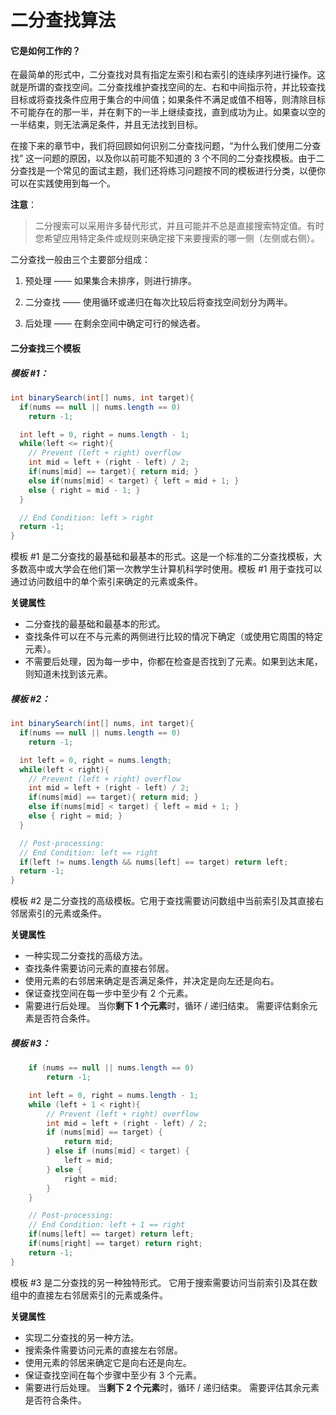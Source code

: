 二分查找算法
=====

#### 它是如何工作的？

在最简单的形式中，二分查找对具有指定左索引和右索引的连续序列进行操作。这就是所谓的查找空间。二分查找维护查找空间的左、右和中间指示符，并比较查找目标或将查找条件应用于集合的中间值；如果条件不满足或值不相等，则清除目标不可能存在的那一半，并在剩下的一半上继续查找，直到成功为止。如果查以空的一半结束，则无法满足条件，并且无法找到目标。

在接下来的章节中，我们将回顾如何识别二分查找问题，“为什么我们使用二分查找” 这一问题的原因，以及你以前可能不知道的 3 个不同的二分查找模板。由于二分查找是一个常见的面试主题，我们还将练习问题按不同的模板进行分类，以便你可以在实践使用到每一个。

**注意**：
>二分搜索可以采用许多替代形式，并且可能并不总是直接搜索特定值。有时您希望应用特定条件或规则来确定接下来要搜索的哪一侧（左侧或右侧）。

二分查找一般由三个主要部分组成：

1. 预处理 —— 如果集合未排序，则进行排序。

2. 二分查找 —— 使用循环或递归在每次比较后将查找空间划分为两半。

3. 后处理 —— 在剩余空间中确定可行的候选者。

#### 二分查找三个模板

##### 模板 #1：
```java
int binarySearch(int[] nums, int target){
  if(nums == null || nums.length == 0)
    return -1;

  int left = 0, right = nums.length - 1;
  while(left <= right){
    // Prevent (left + right) overflow
    int mid = left + (right - left) / 2;
    if(nums[mid] == target){ return mid; }
    else if(nums[mid] < target) { left = mid + 1; }
    else { right = mid - 1; }
  }

  // End Condition: left > right
  return -1;
}
```

模板 #1 是二分查找的最基础和最基本的形式。这是一个标准的二分查找模板，大多数高中或大学会在他们第一次教学生计算机科学时使用。模板 #1 用于查找可以通过访问数组中的单个索引来确定的元素或条件。

**关键属性**

* 二分查找的最基础和最基本的形式。
* 查找条件可以在不与元素的两侧进行比较的情况下确定（或使用它周围的特定元素）。
* 不需要后处理，因为每一步中，你都在检查是否找到了元素。如果到达末尾，则知道未找到该元素。




##### 模板 #2：
```java
int binarySearch(int[] nums, int target){
  if(nums == null || nums.length == 0)
    return -1;

  int left = 0, right = nums.length;
  while(left < right){
    // Prevent (left + right) overflow
    int mid = left + (right - left) / 2;
    if(nums[mid] == target){ return mid; }
    else if(nums[mid] < target) { left = mid + 1; }
    else { right = mid; }
  }

  // Post-processing:
  // End Condition: left == right
  if(left != nums.length && nums[left] == target) return left;
  return -1;
}
```
模板 #2 是二分查找的高级模板。它用于查找需要访问数组中当前索引及其直接右邻居索引的元素或条件。

**关键属性**

* 一种实现二分查找的高级方法。
* 查找条件需要访问元素的直接右邻居。
* 使用元素的右邻居来确定是否满足条件，并决定是向左还是向右。
* 保证查找空间在每一步中至少有 2 个元素。
* 需要进行后处理。 当你**剩下 1 个元素**时，循环 / 递归结束。 需要评估剩余元素是否符合条件。



##### 模板 #3：
```java
    if (nums == null || nums.length == 0)
        return -1;

    int left = 0, right = nums.length - 1;
    while (left + 1 < right){
        // Prevent (left + right) overflow
        int mid = left + (right - left) / 2;
        if (nums[mid] == target) {
            return mid;
        } else if (nums[mid] < target) {
            left = mid;
        } else {
            right = mid;
        }
    }

    // Post-processing:
    // End Condition: left + 1 == right
    if(nums[left] == target) return left;
    if(nums[right] == target) return right;
    return -1;
}
```
模板 #3 是二分查找的另一种独特形式。 它用于搜索需要访问当前索引及其在数组中的直接左右邻居索引的元素或条件。

**关键属性**


* 实现二分查找的另一种方法。
* 搜索条件需要访问元素的直接左右邻居。
* 使用元素的邻居来确定它是向右还是向左。
* 保证查找空间在每个步骤中至少有 3 个元素。
* 需要进行后处理。 当**剩下 2 个元素**时，循环 / 递归结束。 需要评估其余元素是否符合条件。
